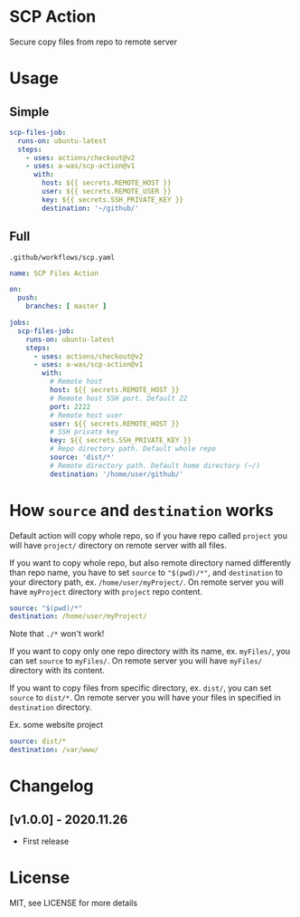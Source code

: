 # SCP Action

Secure copy files from repo to remote server

# Usage

## Simple

```yaml
scp-files-job:
  runs-on: ubuntu-latest
  steps:
    - uses: actions/checkout@v2
    - uses: a-was/scp-action@v1
      with:
        host: ${{ secrets.REMOTE_HOST }}
        user: ${{ secrets.REMOTE_USER }}
        key: ${{ secrets.SSH_PRIVATE_KEY }}
        destination: '~/github/'
```

## Full

`.github/workflows/scp.yaml`

```yaml
name: SCP Files Action

on:
  push:
    branches: [ master ]

jobs:
  scp-files-job:
    runs-on: ubuntu-latest
    steps:
      - uses: actions/checkout@v2
      - uses: a-was/scp-action@v1
        with:
          # Remote host
          host: ${{ secrets.REMOTE_HOST }}
          # Remote host SSH port. Default 22
          port: 2222
          # Remote host user
          user: ${{ secrets.REMOTE_HOST }}
          # SSH private key
          key: ${{ secrets.SSH_PRIVATE_KEY }}
          # Repo directory path. Default whole repo
          source: 'dist/*'
          # Remote directory path. Default home directory (~/)
          destination: '/home/user/github/'
```

# How `source` and `destination` works

Default action will copy whole repo, so if you have repo called `project`
you will have `project/` directory on remote server with all files.


If you want to copy whole repo, but also remote directory named differently
than repo name, you have to set `source` to `"$(pwd)/*"`, and `destination`
to your directory path, ex. `/home/user/myProject/`.
On remote server you will have `myProject` directory with `project` repo content.
```yaml
source: "$(pwd)/*"
destination: /home/user/myProject/
```
Note that `./*` won't work!


If you want to copy only one repo directory with its name,
ex. `myFiles/`, you can set `source` to `myFiles/`.
On remote server you will have `myFiles/` directory with its content.


If you want to copy files from specific directory,
ex. `dist/`, you can set `source` to `dist/*`.
On remote server you will have your files in specified in `destination` directory.

Ex. some website project
```yaml
source: dist/*
destination: /var/www/
```

# Changelog

## [v1.0.0] - 2020.11.26
- First release

# License

MIT, see LICENSE for more details

